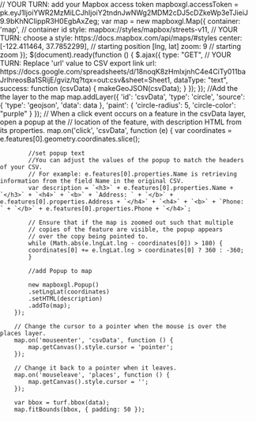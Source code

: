 <!DOCTYPE html>
<html>

<head>
  <meta charset='utf-8' />
  <title></title>
  <meta name='viewport' content='initial-scale=1,maximum-scale=1,user-scalable=no' />
  <script src="https://cdnjs.cloudflare.com/ajax/libs/jquery/3.5.0/jquery.min.js"></script>
  <script src="https://api.mapbox.com/mapbox-gl-js/v1.9.1/mapbox-gl.js"></script>
  <link href="https://api.mapbox.com/mapbox-gl-js/v1.9.1/mapbox-gl.css" rel="stylesheet" />
  <script src='https://npmcdn.com/csv2geojson@latest/csv2geojson.js'></script>
  <script src='https://npmcdn.com/@turf/turf/turf.min.js'></script>
  <style>
    body {
      margin: 0;
      padding: 0;
    }

    #map {
      position: absolute;
      top: 0;
      bottom: 0;
      width: 100%;
    }

    /* Popup styling */

    .mapboxgl-popup {
      padding-bottom: 5px;
    }

    .mapboxgl-popup-close-button {
      display: none;
    }

    .mapboxgl-popup-content {
      font: 400 15px/22px 'Source Sans Pro', 'Helvetica Neue', Sans-serif;
      padding: 0;
      width: 250px;
    }

    .mapboxgl-popup-content-wrapper {
      padding: 1%;
    }

    .mapboxgl-popup-content h3 {
      background: rgb(61, 59, 59);
      text-align: center;
      color: #fff;
      margin: 0;
      display: block;
      padding: 15px;
      font-weight: 700;
      margin-top: -5px;
    }

    .mapboxgl-popup-content h4 {
      margin: 0;
      display: block;
      padding: 10px 3px 10px 10px;
      font-weight: 400;
    }

    .mapboxgl-container {
      cursor: pointer;
    }

    .mapboxgl-popup-anchor-top>.mapboxgl-popup-content {
      margin-top: 3px;
    }

    .mapboxgl-popup-anchor-top>.mapboxgl-popup-tip {
      border-bottom-color: rgb(61, 59, 59);
    }
  </style>
</head>

<body>

  <div id='map'></div>
  <script>

    var transformRequest = (url, resourceType) => {
      var isMapboxRequest =
        url.slice(8, 22) === "api.mapbox.com" ||
        url.slice(10, 26) === "tiles.mapbox.com";
      return {
        url: isMapboxRequest
          ? url.replace("?", "?pluginName=sheetMapper&")
          : url
      };
    };
    //YOUR TURN: add your Mapbox token
    mapboxgl.accessToken = '<Add your Mapbox token >'; //Mapbox token
    var map = new mapboxgl.Map({
      container: 'map', // container id
      style: 'mapbox://styles/mapbox/streets-v11', //stylesheet location
      center: [-122.411464, 37.7852299], // starting position
      zoom: 10,// starting zoom
      transformRequest: transformRequest
    });

    $(document).ready(function () {
      $.ajax({
        type: "GET",
        //YOUR TURN: Replace with csv export link
        url: '<Replace with csv export link>',
        dataType: "text",
        success: function (csvData) { makeGeoJSON(csvData); }
      });



      function makeGeoJSON(csvData) {
        csv2geojson.csv2geojson(csvData, {
          latfield: 'Latitude',
          lonfield: 'Longitude',
          delimiter: ','
        }, function (err, data) {
          map.on('load', function () {

            //Add the the layer to the map
            map.addLayer({
              'id': 'csvData',
              'type': 'circle',
              'source': {
                'type': 'geojson',
                'data': data
              },
              'paint': {
                'circle-radius': 5,
                'circle-color': "purple"
              }
            });


            // When a click event occurs on a feature in the csvData layer, open a popup at the
            // location of the feature, with description HTML from its properties.
            map.on('click', 'csvData', function (e) {
              var coordinates = e.features[0].geometry.coordinates.slice();

              //set popup text
              //You can adjust the values of the popup to match the headers of your CSV.
              // For example: e.features[0].properties.Name is retrieving information from the field Name in the original CSV.
              var description = `<h3>` + e.features[0].properties.Name + `</h3>` + `<h4>` + `<b>` + `Address: ` + `</b>` + e.features[0].properties.Address + `</h4>` + `<h4>` + `<b>` + `Phone: ` + `</b>` + e.features[0].properties.Phone + `</h4>`;

              // Ensure that if the map is zoomed out such that multiple
              // copies of the feature are visible, the popup appears
              // over the copy being pointed to.
              while (Math.abs(e.lngLat.lng - coordinates[0]) > 180) {
                coordinates[0] += e.lngLat.lng > coordinates[0] ? 360 : -360;
              }

              //add Popup to map

              new mapboxgl.Popup()
                .setLngLat(coordinates)
                .setHTML(description)
                .addTo(map);
            });

            // Change the cursor to a pointer when the mouse is over the places layer.
            map.on('mouseenter', 'csvData', function () {
              map.getCanvas().style.cursor = 'pointer';
            });

            // Change it back to a pointer when it leaves.
            map.on('mouseleave', 'places', function () {
              map.getCanvas().style.cursor = '';
            });

            var bbox = turf.bbox(data);
            map.fitBounds(bbox, { padding: 50 });

          });

        });
      };
    });




  </script>

</body>

</html>
// YOUR TURN: add your Mapbox access token
mapboxgl.accessToken = pk.eyJ1IjoiYWR2MzMiLCJhIjoiY2tndnJwNWg2MDM2cDJ5cDZkeWp3eTJieiJ9.9bKhNCIippR3H0EgbAxZeg;
var map = new mapboxgl.Map({
       container: 'map', // container id
       style: mapbox://styles/mapbox/streets-v11, // YOUR TURN: choose a style: https://docs.mapbox.com/api/maps/#styles
       center: [-122.411464, 37.7852299], // starting position [lng, lat]
       zoom: 9 // starting zoom
     });
     $(document).ready(function () {
          $.ajax({
            type: "GET",
            // YOUR TURN: Replace 'url' value to CSV export link
            url: https://docs.google.com/spreadsheets/d/18noqK8zHmlxjnhC4e4CiTy011baJrlhreosBa1SRijE/gviz/tq?tqx=out:csv&sheet=Sheet1,
            dataType: "text",
            success: function (csvData) { makeGeoJSON(csvData); }
          });
        });
        //Add the the layer to the map
         map.addLayer({
             'id': 'csvData',
             'type': 'circle',
            'source': {
                'type': 'geojson',
                'data': data
            },
            'paint': {
                'circle-radius': 5,
                'circle-color': "purple"
            }
        });
        // When a click event occurs on a feature in the csvData layer, open a popup at the
        // location of the feature, with description HTML from its properties.
        map.on('click', 'csvData', function (e) {
            var coordinates = e.features[0].geometry.coordinates.slice();

            //set popup text
            //You can adjust the values of the popup to match the headers of your CSV.
            // For example: e.features[0].properties.Name is retrieving information from the field Name in the original CSV.
            var description = `<h3>` + e.features[0].properties.Name + `</h3>` + `<h4>` + `<b>` + `Address: ` + `</b>` + e.features[0].properties.Address + `</h4>` + `<h4>` + `<b>` + `Phone: ` + `</b>` + e.features[0].properties.Phone + `</h4>`;

            // Ensure that if the map is zoomed out such that multiple
            // copies of the feature are visible, the popup appears
            // over the copy being pointed to.
            while (Math.abs(e.lngLat.lng - coordinates[0]) > 180) {
            coordinates[0] += e.lngLat.lng > coordinates[0] ? 360 : -360;
            }

            //add Popup to map

            new mapboxgl.Popup()
            .setLngLat(coordinates)
            .setHTML(description)
            .addTo(map);
        });

        // Change the cursor to a pointer when the mouse is over the places layer.
        map.on('mouseenter', 'csvData', function () {
            map.getCanvas().style.cursor = 'pointer';
        });

        // Change it back to a pointer when it leaves.
        map.on('mouseleave', 'places', function () {
            map.getCanvas().style.cursor = '';
        });

        var bbox = turf.bbox(data);
        map.fitBounds(bbox, { padding: 50 });
